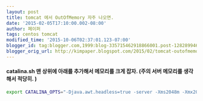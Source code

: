 ```yaml
---
layout: post
title: tomcat 에서 OutOfMemory 자주 나오면.
date: '2015-02-05T17:10:00.002-08:00'
author: 페이퍼
tags: centos tomcat
modified_time: '2015-10-06T02:37:01.123-07:00'
blogger_id: tag:blogger.com,1999:blog-335715462918866001.post-1282899466440249794
blogger_orig_url: http://kimpaper.blogspot.com/2015/02/tomcat-outofmemory.html
---
```


#### catalina.sh 맨 상위에 아래를 추가해서 메모리를 크게 잡자. (주의 서버 메모리를 생각해서 적당히. )
```bash
export CATALINA_OPTS="-Djava.awt.headless=true -server -Xms2048m -Xmx2048m -XX:NewSize=256m -XX:MaxNewSize=256m -XX:PermSize=256m -XX:MaxPermSize=512m"
```
